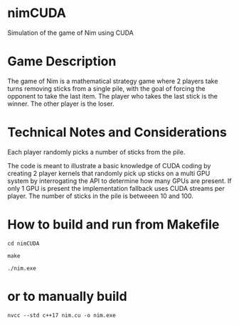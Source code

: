 # nimCUDA
Simulation of the game of Nim using CUDA

# Game Description
The game of Nim is a mathematical strategy game where 2 players take turns removing sticks
from a single pile, with the goal of forcing the opponent to take the last item.
The player who takes the last stick is the winner. The other player is the loser.

# Technical Notes and Considerations
Each player randomly picks a number of sticks from the pile. 

The code is meant to illustrate a basic knowledge of CUDA coding by creating 2 player kernels
that randomly pick up sticks on a multi GPU system by interrogating the API to determine
how many GPUs are present. If only 1 GPU is present the implementation fallback uses CUDA streams
per player. The number of sticks in the pile is betweeen 10 and 100.

# How to build and run from Makefile
`cd nimCUDA`

`make`

`./nim.exe`

# or to manually build
`nvcc --std c++17 nim.cu -o nim.exe`
